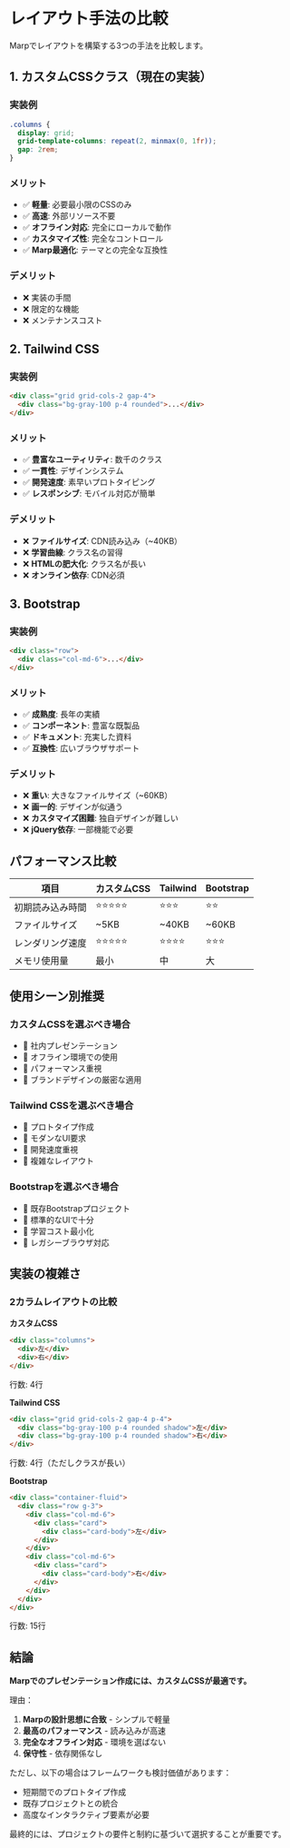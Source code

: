 # レイアウト手法の比較

Marpでレイアウトを構築する3つの手法を比較します。

## 1. カスタムCSSクラス（現在の実装）

### 実装例
```css
.columns {
  display: grid;
  grid-template-columns: repeat(2, minmax(0, 1fr));
  gap: 2rem;
}
```

### メリット
- ✅ **軽量**: 必要最小限のCSSのみ
- ✅ **高速**: 外部リソース不要
- ✅ **オフライン対応**: 完全にローカルで動作
- ✅ **カスタマイズ性**: 完全なコントロール
- ✅ **Marp最適化**: テーマとの完全な互換性

### デメリット
- ❌ 実装の手間
- ❌ 限定的な機能
- ❌ メンテナンスコスト

## 2. Tailwind CSS

### 実装例
```html
<div class="grid grid-cols-2 gap-4">
  <div class="bg-gray-100 p-4 rounded">...</div>
</div>
```

### メリット
- ✅ **豊富なユーティリティ**: 数千のクラス
- ✅ **一貫性**: デザインシステム
- ✅ **開発速度**: 素早いプロトタイピング
- ✅ **レスポンシブ**: モバイル対応が簡単

### デメリット
- ❌ **ファイルサイズ**: CDN読み込み（~40KB）
- ❌ **学習曲線**: クラス名の習得
- ❌ **HTMLの肥大化**: クラス名が長い
- ❌ **オンライン依存**: CDN必須

## 3. Bootstrap

### 実装例
```html
<div class="row">
  <div class="col-md-6">...</div>
</div>
```

### メリット
- ✅ **成熟度**: 長年の実績
- ✅ **コンポーネント**: 豊富な既製品
- ✅ **ドキュメント**: 充実した資料
- ✅ **互換性**: 広いブラウザサポート

### デメリット
- ❌ **重い**: 大きなファイルサイズ（~60KB）
- ❌ **画一的**: デザインが似通う
- ❌ **カスタマイズ困難**: 独自デザインが難しい
- ❌ **jQuery依存**: 一部機能で必要

## パフォーマンス比較

| 項目 | カスタムCSS | Tailwind | Bootstrap |
|------|------------|----------|-----------|
| 初期読み込み時間 | ⭐⭐⭐⭐⭐ | ⭐⭐⭐ | ⭐⭐ |
| ファイルサイズ | ~5KB | ~40KB | ~60KB |
| レンダリング速度 | ⭐⭐⭐⭐⭐ | ⭐⭐⭐⭐ | ⭐⭐⭐ |
| メモリ使用量 | 最小 | 中 | 大 |

## 使用シーン別推奨

### カスタムCSSを選ぶべき場合
- 🎯 社内プレゼンテーション
- 🎯 オフライン環境での使用
- 🎯 パフォーマンス重視
- 🎯 ブランドデザインの厳密な適用

### Tailwind CSSを選ぶべき場合
- 🎯 プロトタイプ作成
- 🎯 モダンなUI要求
- 🎯 開発速度重視
- 🎯 複雑なレイアウト

### Bootstrapを選ぶべき場合
- 🎯 既存Bootstrapプロジェクト
- 🎯 標準的なUIで十分
- 🎯 学習コスト最小化
- 🎯 レガシーブラウザ対応

## 実装の複雑さ

### 2カラムレイアウトの比較

**カスタムCSS**
```html
<div class="columns">
  <div>左</div>
  <div>右</div>
</div>
```
行数: 4行

**Tailwind CSS**
```html
<div class="grid grid-cols-2 gap-4 p-4">
  <div class="bg-gray-100 p-4 rounded shadow">左</div>
  <div class="bg-gray-100 p-4 rounded shadow">右</div>
</div>
```
行数: 4行（ただしクラスが長い）

**Bootstrap**
```html
<div class="container-fluid">
  <div class="row g-3">
    <div class="col-md-6">
      <div class="card">
        <div class="card-body">左</div>
      </div>
    </div>
    <div class="col-md-6">
      <div class="card">
        <div class="card-body">右</div>
      </div>
    </div>
  </div>
</div>
```
行数: 15行

## 結論

**Marpでのプレゼンテーション作成には、カスタムCSSが最適です。**

理由：
1. **Marpの設計思想に合致** - シンプルで軽量
2. **最高のパフォーマンス** - 読み込みが高速
3. **完全なオフライン対応** - 環境を選ばない
4. **保守性** - 依存関係なし

ただし、以下の場合はフレームワークも検討価値があります：
- 短期間でのプロトタイプ作成
- 既存プロジェクトとの統合
- 高度なインタラクティブ要素が必要

最終的には、プロジェクトの要件と制約に基づいて選択することが重要です。